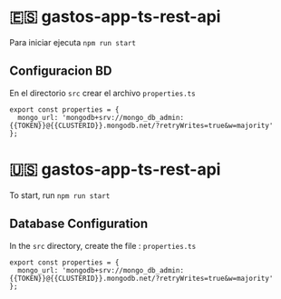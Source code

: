 # 🇪🇸 gastos-app-ts-rest-api

Para iniciar ejecuta `npm run start`

## Configuracion BD

En el directorio `src` crear el archivo `properties.ts`
```
export const properties = {
  mongo_url: 'mongodb+srv://mongo_db_admin:{{TOKEN}}@{{CLUSTERID}}.mongodb.net/?retryWrites=true&w=majority'
};
```

# 🇺🇸 gastos-app-ts-rest-api

To start, run `npm run start`

## Database Configuration

In the `src` directory, create the file : `properties.ts`
```
export const properties = {
  mongo_url: 'mongodb+srv://mongo_db_admin:{{TOKEN}}@{{CLUSTERID}}.mongodb.net/?retryWrites=true&w=majority'
};
```



